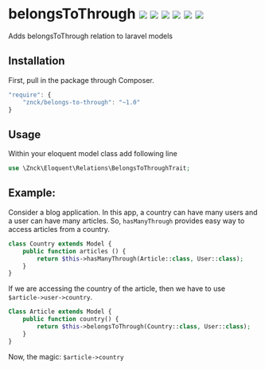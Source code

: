 # belongsToThrough [![](https://img.shields.io/travis/znck/belongs-to-through.svg)](https://travis-ci.org/znck/belongs-to-through) [![](https://img.shields.io/github/release/znck/belongs-to-through.svg)](https://github.com/znck/belongs-to-through/releases) [![](https://img.shields.io/packagist/v/znck/belongs-to-through.svg)](https://packagist.org/packages/znck/belongs-to-through) [![](https://img.shields.io/packagist/dt/znck/belongs-to-through.svg)](https://packagist.org/packages/znck/belongs-to-through)  [![](https://img.shields.io/packagist/l/znck/belongs-to-through.svg)](http://znck.mit-license.org) [![](https://www.codacy.com/project/badge/005c3669e57442a198f3a4ffe5e5c9e2)](https://www.codacy.com/app/hi_3/belongs-to-through)

Adds belongsToThrough relation to laravel models

## Installation

First, pull in the package through Composer.

```js
"require": {
    "znck/belongs-to-through": "~1.0"
}
```

## Usage

Within your eloquent model class add following line

```php
use \Znck\Eloquent\Relations\BelongsToThroughTrait;
```

## Example: 
Consider a blog application. In this app, a country can have many users and a user can have many articles. So, `hasManyThrough` provides easy way to access articles from a country.

```php 
class Country extends Model {
    public function articles () {
        return $this->hasManyThrough(Article::class, User::class);
    }
}
```

If we are accessing the country of the article, then we have to use `$article->user->country`.

```php
Class Article extends Model {
    public function country() {
        return $this->belongsToThrough(Country::class, User::class);
    }
}
```

Now, the magic: `$article->country`
